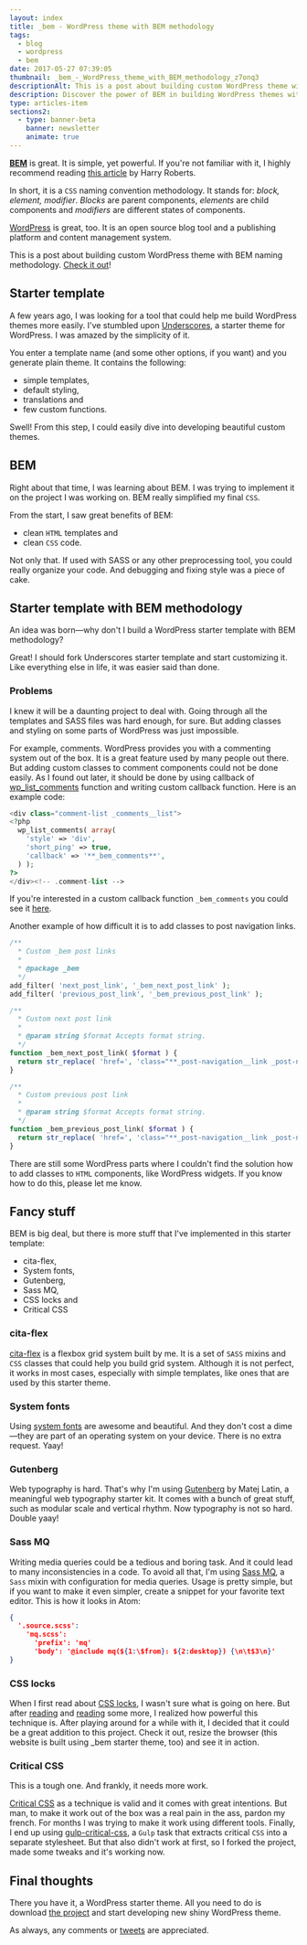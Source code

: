 ```yaml
---
layout: index
title: _bem - WordPress theme with BEM methodology
tags:
  - blog
  - wordpress
  - bem
date: 2017-05-27 07:39:05
thumbnail: _bem_-_WordPress_theme_with_BEM_methodology_z7onq3
descriptionAlt: This is a post about building custom WordPress theme with BEM naming methodology.
description: Discover the power of BEM in building WordPress themes with this comprehensive guide. Learn how to create clean and organized code with BEM methodology.
type: articles-item
sections2:
  - type: banner-beta
    banner: newsletter
    animate: true
---
```


**[BEM](https://en.bem.info/)** is great. It is simple, yet powerful. If you're not familiar with it, I highly recommend reading [this article](https://csswizardry.com/2013/01/mindbemding-getting-your-head-round-bem-syntax/) by Harry Roberts.

In short, it is a `CSS` naming convention methodology. It stands for: _block, element, modifier_. _Blocks_ are parent components, _elements_ are child components and _modifiers_ are different states of components.

<!-- more -->

[WordPress](https://wordpress.org/) is great, too. It is an open source blog tool and a publishing platform and content management system.

This is a post about building custom WordPress theme with BEM naming methodology. [Check it out](https://github.com/maliMirkec/_bem)!

## Starter template

A few years ago, I was looking for a tool that could help me build WordPress themes more easily. I've stumbled upon [Underscores](http://underscores.me/), a starter theme for WordPress. I was amazed by the simplicity of it.

You enter a template name (and some other options, if you want) and you generate plain theme. It contains the following:

* simple templates,
* default styling,
* translations and
* few custom functions.

Swell! From this step, I could easily dive into developing beautiful custom themes.

## BEM

Right about that time, I was learning about BEM. I was trying to implement it on the project I was working on. BEM really simplified my final `CSS`.

From the start, I saw great benefits of BEM:

* clean `HTML` templates and
* clean `CSS` code.

Not only that. If used with SASS or any other preprocessing tool, you could really organize your code. And debugging and fixing style was a piece of cake.

## Starter template with BEM methodology

An idea was born—why don't I build a WordPress starter template with BEM methodology?

Great! I should fork Underscores starter template and start customizing it. Like everything else in life, it was easier said than done.

### Problems

I knew it will be a daunting project to deal with. Going through all the templates and SASS files was hard enough, for sure. But adding classes and styling on some parts of WordPress was just impossible.

For example, comments. WordPress provides you with a commenting system out of the box. It is a great feature used by many people out there. But adding custom classes to comment components could not be done easily. As I found out later, it should be done by using callback of [wp_list_comments](https://codex.wordpress.org/Function_Reference/wp_list_comments) function and writing custom callback function. Here is an example code:

```php
<div class="comment-list _comments__list">
<?php
  wp_list_comments( array(
    'style' => 'div',
    'short_ping' => true,
    'callback' => '**_bem_comments**',
  ) );
?>
</div><!-- .comment-list -->
```

If you're interested in a custom callback function `_bem_comments` you could see it [here](https://github.com/maliMirkec/_bem/blob/master/inc/bem-comments.php).

Another example of how difficult it is to add classes to post navigation links.

```php
/**
  * Custom _bem post links
  *
  * @package _bem
  */
add_filter( 'next_post_link', '_bem_next_post_link' );
add_filter( 'previous_post_link', '_bem_previous_post_link' );
```

```php
/**
  * Custom next post link
  *
  * @param string $format Accepts format string.
  */
function _bem_next_post_link( $format ) {
  return str_replace( 'href=', 'class="**_post-navigation__link _post-navigation__link--next**" href=', $format );
}
```

```php
/**
  * Custom previous post link
  *
  * @param string $format Accepts format string.
  */
function _bem_previous_post_link( $format ) {
  return str_replace( 'href=', 'class="**_post-navigation__link _post-navigation__link--previous**" href=', $format );
}
```

There are still some WordPress parts where I couldn't find the solution how to add classes to `HTML` components, like WordPress widgets. If you know how to do this, please let me know.

## Fancy stuff

BEM is big deal, but there is more stuff that I've implemented in this starter template:

* cita-flex,
* System fonts,
* Gutenberg,
* Sass MQ,
* CSS locks and
* Critical CSS

### cita-flex

[cita-flex](https://github.com/maliMirkec/cita-flex) is a flexbox grid system built by me. It is a set of `SASS` mixins and `CSS` classes that could help you build grid system. Although it is not perfect, it works in most cases, especially with simple templates, like ones that are used by this starter theme.

### System fonts

Using [system fonts](https://css-tricks.com/snippets/css/system-font-stack/) are awesome and beautiful. And they don't cost a dime—they are part of an operating system on your device. There is no extra request. Yaay!

### Gutenberg

Web typography is hard. That's why I'm using [Gutenberg](http://matejlatin.github.io/Gutenberg/) by Matej Latin, a meaningful web typography starter kit. It comes with a bunch of great stuff, such as modular scale and vertical rhythm. Now typography is not so hard. Double yaay!

### Sass MQ

Writing media queries could be a tedious and boring task. And it could lead to many inconsistencies in a code. To avoid all that, I'm using [Sass MQ](http://sass-mq.github.io/sass-mq/), a `Sass` mixin with configuration for media queries. Usage is pretty simple, but if you want to make it even simpler, create a snippet for your favorite text editor. This is how it looks in Atom:

```json
{
  '.source.scss':
    'mq.scss':
      'prefix': 'mq'
      'body': '@include mq(${1:\$from}: ${2:desktop}) {\n\t$3\n}'
}
```

### CSS locks

When I first read about [CSS locks](https://css-tricks.com/css-locks/), I wasn't sure what is going on here. But after [reading](https://blog.typekit.com/2016/08/17/flexible-typography-with-css-locks/) and [reading](https://fvsch.com/code/css-locks/) some more, I realized how powerful this technique is. After playing around for a while with it, I decided that it could be a great addition to this project. Check it out, resize the browser (this website is built using _bem starter theme, too) and see it in action.

### Critical CSS

This is a tough one. And frankly, it needs more work.

[Critical CSS](https://www.smashingmagazine.com/2015/08/understanding-critical-css/) as a technique is valid and it comes with great intentions. But man, to make it work out of the box was a real pain in the ass, pardon my french. For months I was trying to make it work using different tools. Finally, I end up using [gulp-critical-css](https://mscharl.github.io/gulp-critical-css/), a `Gulp` task that extracts critical `CSS` into a separate stylesheet. But that also didn't work at first, so I forked the project, made some tweaks and it's working now.

## Final thoughts

There you have it, a WordPress starter theme. All you need to do is download [the project](https://github.com/maliMirkec/_bem) and start developing new shiny WordPress theme.

As always, any comments or [tweets](https://twitter.com/malimirkeccita) are appreciated.
